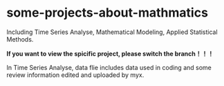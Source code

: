 # some-projects-about-mathmatics
Including Time Series Analyse, Mathematical Modeling, Applied Statistical Methods.

**If you want to view the spicific project, please switch the branch！！！**

In Time Series Analyse, data flie includes data used in coding and some review information edited and uploaded by myx.
